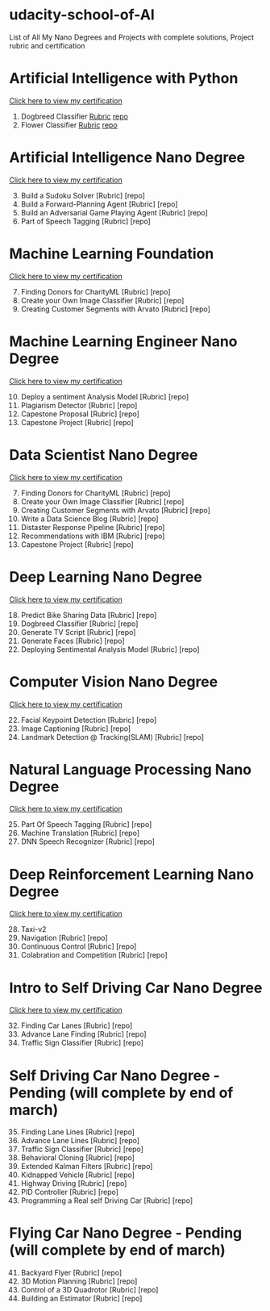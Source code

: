 # udacity-school-of-AI
List of All My Nano Degrees and Projects with complete solutions, Project rubric and certification
# Artificial Intelligence with Python
[Click here to view my certification](https://graduation.udacity.com/nd089)
1) Dogbreed Classifier                      [Rubric](https://github.com/reuban-zacker/udacity-school-of-AI/blob/master/AI%20programming%20with%20python/Dogbreed%20Classifier/Udacity%20Reviews.pdf)    [repo](https://github.com/reuban-zacker/udacity-school-of-AI/tree/master/AI%20programming%20with%20python/Dogbreed%20Classifier) 
2) Flower Classifier                        [Rubric](https://github.com/reuban-zacker/udacity-school-of-AI/blob/master/AI%20programming%20with%20python/Flower%20Classifier/Udacity%20Reviews.pdf)    [repo](https://github.com/reuban-zacker/udacity-school-of-AI/tree/master/AI%20programming%20with%20python/Flower%20Classifier)
# Artificial Intelligence Nano Degree
[Click here to view my certification](https://graduation.udacity.com/nd898)

3) Build a Sudoku Solver                   [Rubric]    [repo]
4) Build a Forward-Planning Agent          [Rubric]    [repo]
5) Build an Adversarial Game Playing Agent [Rubric]    [repo]
6) Part of Speech Tagging                  [Rubric]    [repo]
# Machine Learning Foundation
[Click here to view my certification](https://graduation.udacity.com/nd229)

7) Finding Donors for CharityML             [Rubric]    [repo]
8) Create your Own Image Classifier         [Rubric]    [repo]
9) Creating Customer Segments with Arvato   [Rubric]    [repo]
# Machine Learning Engineer Nano Degree
[Click here to view my certification](https://graduation.udacity.com/nd009t)

10) Deploy a sentiment Analysis Model       [Rubric]    [repo]
11) Plagiarism Detector                     [Rubric]    [repo]
12) Capestone Proposal                      [Rubric]    [repo]
13) Capestone Project                       [Rubric]    [repo]
# Data Scientist Nano Degree
[Click here to view my certification](https://graduation.udacity.com/nd025)

7) Finding Donors for CharityML            [Rubric]    [repo]
8) Create your Own Image Classifier        [Rubric]    [repo]
9) Creating Customer Segments with Arvato  [Rubric]    [repo]
14) Write a Data Science Blog              [Rubric]    [repo]
15) Distaster Response Pipeline            [Rubric]    [repo]
16) Recommendations with IBM               [Rubric]    [repo]
17) Capestone Project                      [Rubric]    [repo]
# Deep Learning Nano Degree
[Click here to view my certification](https://graduation.udacity.com/nd101)

18) Predict Bike Sharing Data               [Rubric]    [repo]
01) Dogbreed Classifier                     [Rubric]    [repo]
19) Generate TV Script                      [Rubric]    [repo]
20) Generate Faces                          [Rubric]    [repo]
21) Deploying Sentimental Analysis Model    [Rubric]    [repo]
# Computer Vision Nano Degree
[Click here to view my certification](https://graduation.udacity.com/nd891)

22) Facial Keypoint Detection               [Rubric]    [repo]
23) Image Captioning                        [Rubric]    [repo]
24) Landmark Detection @ Tracking(SLAM)     [Rubric]    [repo]
# Natural Language Processing Nano Degree
[Click here to view my certification](https://graduation.udacity.com/nd892)

25) Part Of Speech Tagging                  [Rubric]    [repo]
26) Machine Translation                     [Rubric]    [repo]
27) DNN Speech Recognizer                   [Rubric]    [repo]
# Deep Reinforcement Learning Nano Degree
[Click here to view my certification](https://graduation.udacity.com/nd893)

28) Taxi-v2           
29) Navigation                              [Rubric]    [repo]
30) Continuous Control                      [Rubric]    [repo]
31) Colabration and Competition             [Rubric]    [repo]
# Intro to Self Driving Car Nano Degree
[Click here to view my certification](https://graduation.udacity.com/nd113)

32) Finding Car Lanes                       [Rubric]    [repo]
33) Advance Lane Finding                    [Rubric]    [repo]
34) Traffic Sign Classifier                 [Rubric]    [repo]
# Self Driving Car Nano Degree - Pending   (will complete by end of march)
35) Finding Lane Lines                      [Rubric]    [repo]
36) Advance Lane Lines                      [Rubric]    [repo]
37) Traffic Sign Classifier                 [Rubric]    [repo]
38) Behavioral Cloning                      [Rubric]    [repo]
39) Extended Kalman Filters                 [Rubric]    [repo]
40) Kidnapped Vehicle                       [Rubric]    [repo]
41) Highway Driving                         [Rubric]    [repo]
42) PID Controller                          [Rubric]    [repo]
43) Programming a Real self Driving Car     [Rubric]    [repo]
# Flying Car Nano Degree  - Pending         (will complete by end of march)
41) Backyard Flyer                          [Rubric]    [repo]
42) 3D Motion Planning                      [Rubric]    [repo]
43) Control of a 3D Quadrotor               [Rubric]    [repo]
44) Building an Estimator                   [Rubric]    [repo]
